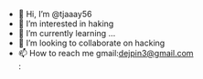 - 👋 Hi, I’m @tjaaay56
- 👀 I’m interested in haking
- 🌱 I’m currently learning ...
- 💞️ I’m looking to collaborate on  hacking
- 📫 How to reach me  gmail:dejpin3@gmail.com  
:

<!---
tjaaay56/tjaaay56 is a ✨ special ✨ repository because its `README.md` (this file) appears on your GitHub profile.
You can click the Preview link to take a look at your changes.
--->
